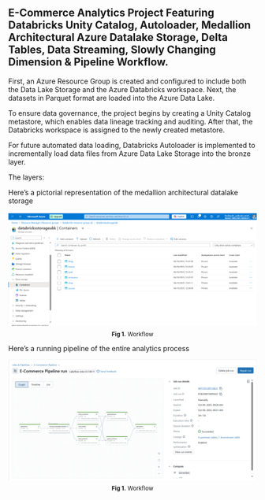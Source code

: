 ## E-Commerce Analytics Project Featuring Databricks Unity Catalog, Autoloader, Medallion Architectural Azure Datalake Storage, Delta Tables, Data Streaming, Slowly Changing Dimension & Pipeline Workflow.

First, an Azure Resource Group is created and configured to include both the Data Lake Storage and the Azure Databricks workspace. Next, the datasets in Parquet format are loaded into the Azure Data Lake.

To ensure data governance, the project begins by creating a Unity Catalog metastore, which enables data lineage tracking and auditing. After that, the Databricks workspace is assigned to the newly created metastore.

For future automated data loading, Databricks Autoloader is implemented to incrementally load data files from Azure Data Lake Storage into the bronze layer.

The layers:


Here’s a pictorial representation of the medallion architectural datalake storage

<div align="center">
  <img src="https://github.com/fredie7/databricks_ecommerce_project/blob/main/Azure%20Datalake-1.png?raw=true" />
  <br>
   <sub><b>Fig 1.</b> Workflow</sub>
</div>

Here’s a running pipeline of the entire analytics process

<div align="center">
  <img src="https://github.com/fredie7/databricks_ecommerce_project/blob/main/pipeline.png?raw=true" />
  <br>
   <sub><b>Fig 1.</b> Workflow</sub>
</div>
